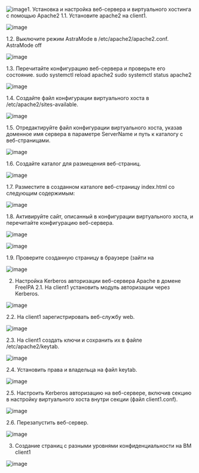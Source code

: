 ![image](https://github.com/GlamorousCar/AOS-practices/assets/48102376/37522e6a-7433-42f2-8fc8-6bf24070742a)1. Установка и настройка веб-сервера и виртуального хостинга с помощью Apache2
1.1. Установите apache2 на client1.

![image](https://github.com/GlamorousCar/AOS-practices/assets/48102376/d75c3e15-5b28-4e99-bd61-496759d5c4b1)

1.2. Выключите режим AstraMode в /etc/apache2/apache2.conf.
AstraMode off

![image](https://github.com/GlamorousCar/AOS-practices/assets/48102376/3d1ac85b-d797-4594-9dfa-35d81ddbe5af)

1.3. Перечитайте конфигурацию веб-сервера и проверьте его состояние.
sudo systemctl reload apache2
sudo systemctl status apache2


![image](https://github.com/GlamorousCar/AOS-practices/assets/48102376/f7ab535d-fcca-4b15-8926-1eac44154b46)

1.4. Создайте файл конфигурации виртуального хоста в /etc/apache2/sites-available.


![image](https://github.com/GlamorousCar/AOS-practices/assets/48102376/a487ca4c-8936-4496-b196-867afe5a6522)

1.5. Отредактируйте файл конфигурации виртуального хоста, указав доменное имя сервера в параметре ServerName и путь к каталогу с веб-страницами.

![image](https://github.com/GlamorousCar/AOS-practices/assets/48102376/5f2e16cc-3de9-438e-a354-c05803049cb6)

1.6. Создайте каталог для размещения веб-страниц.

![image](https://github.com/GlamorousCar/AOS-practices/assets/48102376/256f8f81-2bd7-48e8-8499-ee2a2727bdb3)

1.7. Разместите в созданном каталоге веб-страницу index.html со следующим содержимым:

![image](https://github.com/GlamorousCar/AOS-practices/assets/48102376/628056b3-bdf8-4719-a613-18ce9d9c9973)


1.8. Активируйте сайт, описанный в конфигурации виртуального хоста, и перечитайте конфигурацию веб-сервера.


![image](https://github.com/GlamorousCar/AOS-practices/assets/48102376/b3f9faac-df15-424d-a1bf-2c4569e29528)


![image](https://github.com/GlamorousCar/AOS-practices/assets/48102376/81bb4466-144f-4fc6-b3d4-c45cacee2c86)

1.9. Проверите созданную страницу в браузере (зайти на 

![image](https://github.com/GlamorousCar/AOS-practices/assets/48102376/b1f377f3-d7ea-4037-9dce-e5f19d00daf6)

2. Настройка Kerberos авторизации веб-сервера Apache в домене FreeIPA
2.1. На client1 установить модуль авторизации через Kerberos.

![image](https://github.com/GlamorousCar/AOS-practices/assets/48102376/216e4582-74f3-4952-a879-3fc1f6549e78)

2.2. На client1 зарегистрировать веб-службу web.

![image](https://github.com/GlamorousCar/AOS-practices/assets/48102376/b48aa56a-8250-40ef-a440-7671152b95bc)

2.3. На client1 создать ключи и сохранить их в файле /etc/apache2/keytab. 

![image](https://github.com/GlamorousCar/AOS-practices/assets/48102376/201dc358-166c-404f-b604-04c41d4155c3)

2.4. Установить права и владельца на файл keytab.

![image](https://github.com/GlamorousCar/AOS-practices/assets/48102376/8d5aac09-ade1-47d4-bf71-0a4ba8f4a27e)

2.5. Настроить Kerberos авторизацию на веб-сервере, включив секцию <Directory> в настройку виртуального хоста внутри секции <VirtualHost> (файл client1.conf).

![image](https://github.com/GlamorousCar/AOS-practices/assets/48102376/0383cd6c-dd97-4132-8be1-543d2ab75ac5)

2.6. Перезапустить веб-сервер.

![image](https://github.com/GlamorousCar/AOS-practices/assets/48102376/210d6fe0-6ad8-44f9-a242-ce927659ba5d)


3. Создание страниц с разными уровнями конфиденциальности на ВМ client1

![image](https://github.com/GlamorousCar/AOS-practices/assets/48102376/911563dd-ccfb-458c-b7c5-74e944773dbe)









